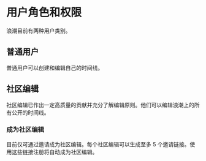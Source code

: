 # 用户角色和权限

浪潮目前有两种用户类别。

## 普通用户 <a href="#manager" id="manager"></a>

普通用户可以创建和编辑自己的时间线。

## 社区编辑 <a href="#manager" id="manager"></a>

社区编辑已作出一定高质量的贡献并充分了解编辑原则。他们可以编辑浪潮上的所有公开的时间线。

### 成为社区编辑

目前仅可通过邀请成为社区编辑。每个社区编辑可以生成至多 5 个邀请链接。使用这些链接注册将自动成为社区编辑。
